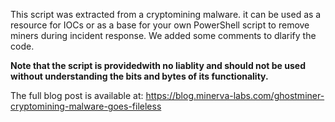 This script was extracted from a cryptomining malware. it can be used as a resource for IOCs or as a base for your own PowerShell script to remove miners during incident response. We added some comments to dlarify the code.

**Note that the script is providedwith no liablity and should not be used without understanding the bits and bytes of its functionality.**

The full blog post is available at:
https://blog.minerva-labs.com/ghostminer-cryptomining-malware-goes-fileless

